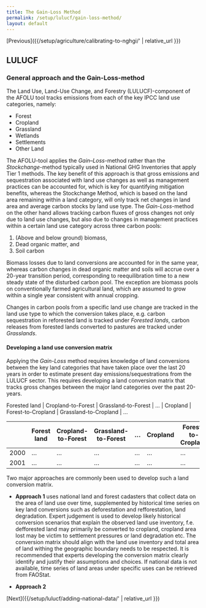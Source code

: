 ```yaml
---
title: The Gain-Loss Method
permalink: /setup/lulucf/gain-loss-method/
layout: default
---
```

[Previous]({{/setup/agriculture/calibrating-to-nghgi/' | relative_url }})
## LULUCF
### General approach and the Gain-Loss-method

The Land Use, Land-Use Change, and Forestry (LULUCF)-component of the AFOLU tool tracks emissions from each of the key IPCC land use categories, namely:
- Forest
- Cropland
- Grassland
- Wetlands
- Settlements
- Other Land

The AFOLU-tool applies the _Gain–Loss_-method rather than the _Stockchange_-method typically used in National GHG Inventories that apply Tier 1 methods. The key benefit of this approach is that gross emissions and sequestration associated with land use changes as well as management practices can be accounted for, which is key for quantifying mitigation benefits, whereas the Stockchange Method, which is based on the land area remaining within a land category, will only track net changes in land area and average carbon stocks by land use type. The _Gain-Loss_-method on the other hand allows tracking carbon fluxes of gross changes not only due to land use changes, but also due to changes in management practices within a certain land use category across three carbon pools: 

1) (Above and below ground) biomass, 
2) Dead organic matter, and
3) Soil carbon

Biomass losses due to land conversions are accounted for in the same year, whereas carbon changes in dead organic matter and soils will accrue over a 20-year transition period, corresponding to reequilibration time to a new steady state of the disturbed carbon pool. The exception are biomass pools on conventionally farmed agricultural land, which are assumed to grow within a single year consistent with annual cropping.

Changes in carbon pools from a specific land use change are tracked in the land use type to which the conversion takes place, e.g. carbon sequestration in reforested land is tracked under _Forested lands_, carbon releases from forested lands converted to pastures are tracked under _Grasslands_.

#### Developing a land use conversion matrix

Applying the _Gain-Loss_ method requires knowledge of land conversions between the key land categories that have taken place over the last 20 years in order to estimate present day emissions/sequestrations from the LULUCF sector. This requires developing a land conversion matrix that tracks gross changes between the major land categories over the past 20-years.

Forested land | Cropland-to-Forest | Grassland-to-Forest | ... | Cropland | Forest-to-Cropland | Grassland-to-Cropland | ...



|           | Forest land                 | Cropland-to-Forest | Grassland-to-Forest | … | Cropland                    | Forest-to-Cropland | Grassland-to-Cropland | … | Total national area         |
| --------- | --------------------------- | ------------------ | ------------------- | - | --------------------------- | ------------------ | --------------------- | - | --------------------------- |
| 2000 | …                      | …             | …               | … | …                       | …              | …                 | … | …                       |
| 2001 | …                      | …             | …               | … | …                       | …              | …                 | … | …                       | 


Two major approaches are commonly been used to develop such a land conversion matrix.
- **Approach 1** uses national land and forest cadasters that collect data on the area of land use over time, supplemented by historical time series on key land conversions such as deforestation and refforestation, land degradation. Expert judgement is used to develop likely historical conversion scenarios that explain the observed land use inventory, f.e. defforested land may primarily be converted to cropland, cropland area lost may be victim to settlement pressures or land degradation etc. The conversion matrix should align with the land use inventory and total area of land withing the geographic boundary needs to be respected. It is recommended that experts developing the conversion matrix clearly identify and justify their assumptions and choices. If national data is not available, time series of land areas under specific uses can be retrieved from FAOStat.

- **Approach 2**

[Next]({{/setup/lulucf/adding-national-data/' | relative_url }})
